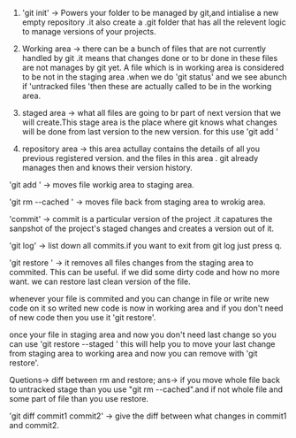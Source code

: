 1. 'git init' -> Powers your folder to be managed by git,and intialise a new empty repository .it also create a .git folder that has all the relevent logic to manage versions of your projects.

2. Working area -> there can be a bunch of files that are not currently handled by git .it means that changes done or to br done in these files are not manages by git yet. A file which is in working area is considered to be not in the staging area .when we do 'git status' and we see abunch if 'untracked files 'then these are actually called to be in the working area.

3. staged area ->  what all files are going to br part of next version that we will create.This stage area is the place where git knows what changes will be done from last version to the new version. for this use 'git add <file name>'

4. repository area -> this area actullay contains the details of all you previous registered version. and the files in this area . git already manages then and knows their version history.

'git add <files>' -> moves file workig area to staging area.

'git rm --cached <files>' -> moves file back from staging area to wrokig area.

'commit' -> commit is a particular version of the project .it capatures the sanpshot of the project's staged changes and creates a version out of it.

'git log' -> list down all commits.if you want to exit from git log just press q.

'git restore <file>' -> it removes all files changes from the staging area to commited. This can be useful. if we did some dirty code and how no more want. we can restore last clean version of the file.

whenever your file is commited and you can change in file or write new code on it so writed new code is now in working area and if you don't need of new code then you use it 'git restore'.

once your file in staging area and now you don't need last change so you can use 'git restore --staged <file>' this will help you to move your last change from staging area to working area and now you can remove with 'git restore'.

Quetions-> diff between rm and restore;
ans-> if you move whole file back to untracked stage than you use "git rm --cached".and if not whole file and some part of file than you use restore.

'git diff commit1 commit2' -> give the diff between what changes in commit1 and commit2. 
